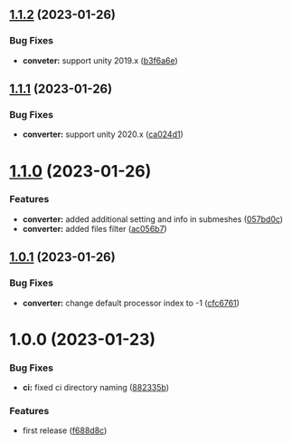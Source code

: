 ## [1.1.2](https://github.com/Iam1337/aim2-converter/compare/v1.1.1...v1.1.2) (2023-01-26)


### Bug Fixes

* **conveter:** support unity 2019.x ([b3f6a6e](https://github.com/Iam1337/aim2-converter/commit/b3f6a6e7a017fa960ee978997cc37ba43814a689))

## [1.1.1](https://github.com/Iam1337/aim2-converter/compare/v1.1.0...v1.1.1) (2023-01-26)


### Bug Fixes

* **converter:** support unity 2020.x ([ca024d1](https://github.com/Iam1337/aim2-converter/commit/ca024d1bc6ac0ca7a6f77ba26ff43bbbcb7d3ff5))

# [1.1.0](https://github.com/Iam1337/aim2-converter/compare/v1.0.1...v1.1.0) (2023-01-26)


### Features

* **converter:** added additional setting and info in submeshes ([057bd0c](https://github.com/Iam1337/aim2-converter/commit/057bd0cd1a584eb48c1ac56345a2653499a661a3))
* **converter:** added files filter ([ac056b7](https://github.com/Iam1337/aim2-converter/commit/ac056b755dc69a6768b87fa9750ca2efa7369690))

## [1.0.1](https://github.com/Iam1337/aim2-converter/compare/v1.0.0...v1.0.1) (2023-01-26)


### Bug Fixes

* **converter:** change default processor index to -1 ([cfc6761](https://github.com/Iam1337/aim2-converter/commit/cfc676175b371810502c22f191d94612d056e0bd))

# 1.0.0 (2023-01-23)


### Bug Fixes

* **ci:** fixed ci directory naming ([882335b](https://github.com/Iam1337/aim2-converter/commit/882335baef78f4fd10cbf22ee4fd381e3996ada5))


### Features

* first release ([f688d8c](https://github.com/Iam1337/aim2-converter/commit/f688d8c3e4a6b4fff279bc0a0dde34e7878ce7f3))
